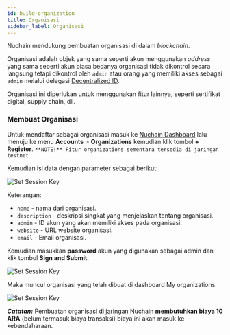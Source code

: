 ```yaml
---
id: build-organization
title: Organisasi
sidebar_label: Organisasi
---
```


Nuchain mendukung pembuatan organisasi di dalam _blockchain_.

Organisasi adalah objek yang sama seperti akun menggunakan _address_ yang sama seperti akun biasa
bedanya organisasi tidak dikontrol secara langsung tetapi dikontrol oleh `admin` atau orang yang
memiliki akses sebagai `admin` melalui delegasi [Decentralized ID](build-did.md).

Organisasi ini diperlukan untuk menggunakan fitur lainnya, seperti sertifikat digital, supply chain,
dll.

### Membuat Organisasi

Untuk mendaftar sebagai organisasi masuk ke [Nuchain Dashboard](https://nuchain.riset.tech)
lalu menuju ke menu **Accounts** > **Organizations** kemudian klik tombol **+
Register**. `**NOTE!** Fitur organizations sementara tersedia di jaringan testnet`

Kemudian isi data dengan parameter sebagai berikut:

![Set Session Key](https://i.imgur.com/WmVC5CU.png)

Keterangan:
- `name` - nama dari organisasi.
- `description` - deskripsi singkat yang menjelaskan tentang organisasi.
- `admin` - ID akun yang akan memiliki akses pada organisasi.
- `website` - URL website organisasi.
- `email` - Email organisasi.

Kemudian masukkan **password** akun yang digunakan sebagai admin dan klik tombol **Sign and Submit**.

![Set Session Key](https://i.imgur.com/ks7Hyjh.png)

Maka muncul organisasi yang telah dibuat di dashboard My organizations.

![Set Session Key](https://i.imgur.com/PSbwVEP.png)

***Catatan:*** Pembuatan organisasi di jaringan Nuchain **membutuhkan biaya 10 ARA** (belum termasuk biaya transaksi)
biaya ini akan masuk ke kebendaharaan.
